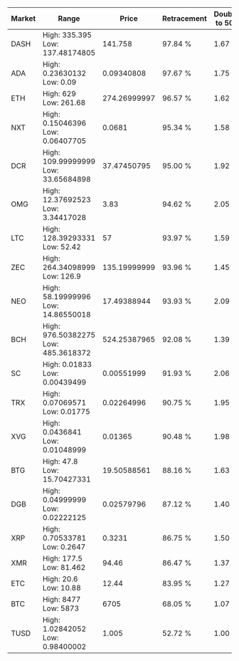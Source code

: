 | Market | Range | Price| Retracement | Doubles to 50% |
| --- | --- | --- | --- | --- |
| DASH | High: 335.395<br />Low: 137.48174805 | 141.758 | 97.84 % | 1.67 |
| ADA | High: 0.23630132<br />Low: 0.09 | 0.09340808 | 97.67 % | 1.75 |
| ETH | High: 629<br />Low: 261.68 | 274.26999997 | 96.57 % | 1.62 |
| NXT | High: 0.15046396<br />Low: 0.06407705 | 0.0681 | 95.34 % | 1.58 |
| DCR | High: 109.99999999<br />Low: 33.65684898 | 37.47450795 | 95.00 % | 1.92 |
| OMG | High: 12.37692523<br />Low: 3.34417028 | 3.83 | 94.62 % | 2.05 |
| LTC | High: 128.39293331<br />Low: 52.42 | 57 | 93.97 % | 1.59 |
| ZEC | High: 264.34098999<br />Low: 126.9 | 135.19999999 | 93.96 % | 1.45 |
| NEO | High: 58.19999996<br />Low: 14.86550018 | 17.49388944 | 93.93 % | 2.09 |
| BCH | High: 976.50382275<br />Low: 485.3618372 | 524.25387965 | 92.08 % | 1.39 |
| SC | High: 0.01833<br />Low: 0.00439499 | 0.00551999 | 91.93 % | 2.06 |
| TRX | High: 0.07069571<br />Low: 0.01775 | 0.02264996 | 90.75 % | 1.95 |
| XVG | High: 0.0436841<br />Low: 0.01048999 | 0.01365 | 90.48 % | 1.98 |
| BTG | High: 47.8<br />Low: 15.70427331 | 19.50588561 | 88.16 % | 1.63 |
| DGB | High: 0.04999999<br />Low: 0.02222125 | 0.02579796 | 87.12 % | 1.40 |
| XRP | High: 0.70533781<br />Low: 0.2647 | 0.3231 | 86.75 % | 1.50 |
| XMR | High: 177.5<br />Low: 81.462 | 94.46 | 86.47 % | 1.37 |
| ETC | High: 20.6<br />Low: 10.88 | 12.44 | 83.95 % | 1.27 |
| BTC | High: 8477<br />Low: 5873 | 6705 | 68.05 % | 1.07 |
| TUSD | High: 1.02842052<br />Low: 0.98400002 | 1.005 | 52.72 % | 1.00 |
